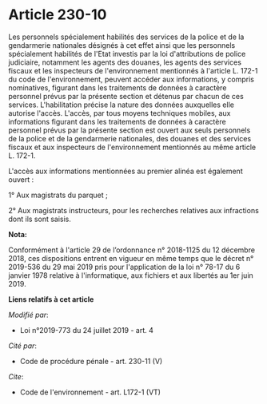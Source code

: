 # Article 230-10

Les personnels spécialement habilités des services de la police et de la gendarmerie nationales désignés à cet effet ainsi
que les personnels spécialement habilités de l'Etat investis par la loi d'attributions de police judiciaire, notamment les
agents des douanes, les agents des services fiscaux et les inspecteurs de l'environnement mentionnés à l'article L. 172-1 du
code de l'environnement, peuvent accéder aux informations, y compris nominatives, figurant dans les traitements de données à
caractère personnel prévus par la présente section et détenus par chacun de ces services. L'habilitation précise la nature
des données auxquelles elle autorise l'accès. L'accès, par tous moyens techniques mobiles, aux informations figurant dans les
traitements de données à caractère personnel prévus par la présente section est ouvert aux seuls personnels de la police et
de la gendarmerie nationales, des douanes et des services fiscaux et aux inspecteurs de l'environnement mentionnés au même
article L. 172-1. 

L'accès aux informations mentionnées au premier alinéa est également ouvert : 

1° Aux magistrats du parquet ; 

2° Aux magistrats instructeurs, pour les recherches relatives aux infractions dont ils sont saisis.

**Nota:**

Conformément à l'article 29 de l’ordonnance n° 2018-1125 du 12 décembre 2018, ces dispositions entrent en vigueur en même
temps que le décret n° 2019-536 du 29 mai 2019 pris pour l'application de la loi n° 78-17 du 6 janvier 1978 relative à
l'informatique, aux fichiers et aux libertés au 1er juin 2019.

**Liens relatifs à cet article**

_Modifié par_:

  - Loi n°2019-773 du 24 juillet 2019 - art. 4

_Cité par_:

  - Code de procédure pénale - art. 230-11 (V)

_Cite_:

  - Code de l'environnement - art. L172-1 (VT)
